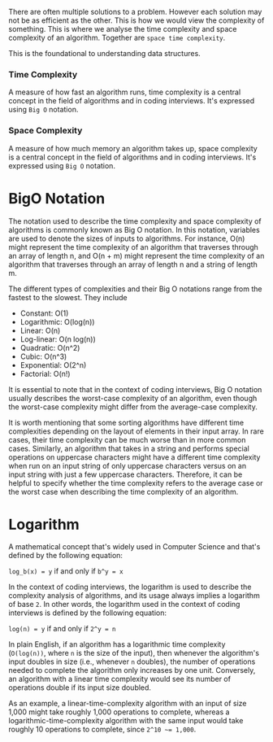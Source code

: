 There are often multiple solutions to a problem. However each solution may not be as efficient as the other. This is how we would view the complexity of something. This is where we analyse the time complexity and space complexity of an algorithm. Together are `space time complexity`.

This is the foundational to understanding data structures.

### Time Complexity
A measure of how fast an algorithm runs, time complexity is a central concept in the field of algorithms and in coding interviews. It's expressed using `Big O` notation.

### Space Complexity
A measure of how much memory an algorithm takes up, space complexity is a central concept in the field of algorithms and in coding interviews.  It's expressed using `Big O` notation.

# BigO Notation

The notation used to describe the time complexity and space complexity of algorithms is commonly known as Big O notation. In this notation, variables are used to denote the sizes of inputs to algorithms. For instance, O(n) might represent the time complexity of an algorithm that traverses through an array of length n, and O(n + m) might represent the time complexity of an algorithm that traverses through an array of length n and a string of length m.

The different types of complexities and their Big O notations range from the fastest to the slowest. They include 

-   Constant: O(1)
-   Logarithmic: O(log(n))
-   Linear: O(n)
-   Log-linear: O(n log(n))
-   Quadratic: O(n^2)
-   Cubic: O(n^3)
-   Exponential: O(2^n)
-   Factorial: O(n!)

It is essential to note that in the context of coding interviews, Big O notation usually describes the worst-case complexity of an algorithm, even though the worst-case complexity might differ from the average-case complexity.

It is worth mentioning that some sorting algorithms have different time complexities depending on the layout of elements in their input array. In rare cases, their time complexity can be much worse than in more common cases. Similarly, an algorithm that takes in a string and performs special operations on uppercase characters might have a different time complexity when run on an input string of only uppercase characters versus on an input string with just a few uppercase characters. Therefore, it can be helpful to specify whether the time complexity refers to the average case or the worst case when describing the time complexity of an algorithm.

# Logarithm

A mathematical concept that's widely used in Computer Science and that's defined by the following equation:

`log_b(x) = y` if and only if `b^y = x`

In the context of coding interviews, the logarithm is used to describe the complexity analysis of algorithms, and its usage always implies a logarithm of base `2`. In other words, the logarithm used in the context of coding interviews is defined by the following equation:

`log(n) = y` if and only if `2^y = n`

In plain English, if an algorithm has a logarithmic time complexity (`O(log(n))`, where `n` is the size of the input), then whenever the algorithm's input doubles in size (i.e., whenever `n` doubles), the number of operations needed to complete the algorithm only increases by one unit. Conversely, an algorithm with a linear time complexity would see its number of operations double if its input size doubled.

As an example, a linear-time-complexity algorithm with an input of size 1,000 might take roughly 1,000 operations to complete, whereas a logarithmic-time-complexity algorithm with the same input would take roughly 10 operations to complete, since `2^10 ~= 1,000`.

